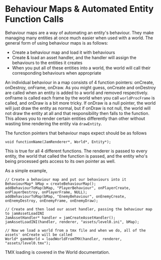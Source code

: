 Behaviour Maps & Automated Entity Function Calls
================================================
Behaviour maps are a way of automating an entity's behaviour. They make
managing many entities at once much easier when used with a world. The
general form of using behaviour maps is as follows:

 + Create a behaviour map and load it with behaviours
 + Create & load an asset handler, and the handler will assign the behaviours to the entities it creates
 + When you put all of these entities into a world, the world will call their corresponding behaviours when appropriate

An individual behaviour in a map consists of 4 function pointers: onCreate, onDestroy, onFrame,
onDraw. As you might guess, onCreate and onDestroy are called when an entity is added to a
world and removed respectively. onFrame is called each frame by the world when you call `worldProcFrame`
is called, and onDraw is a bit more tricky. If onDraw is a null pointer, the world will just draw
the entity as normal, but if onDraw is not null, the world will not draw the entity at all and that
responsibility then falls to the function. This allows you to render certain entities differently
than other without wasting time rendering the entity via `drawEntity`.

The function pointers that behaviour maps expect should be as follows

    void functionName(JamRenderer*, World*, Entity*);

This is true for all 4 different functions. The renderer is passed to every entity, the world
that called the function is passed, and the entity who's being processed gets access to its
own pointer as well. 

As a simple example,

    // Create a behaviour map and put our behaviours into it
    BehaviourMap* bMap = createBehaviourMap();
	addBehaviourToMap(bMap, "PlayerBehaviour", onPlayerCreate, onPlayerDestroy, onPlayerFrame, NULL);
	addBehaviourToMap(bMap, "EnemyBehaviour", onEnemyCreate, onEnemyDestroy, onEnemyFrame, onEnemyDraw);
	
	// Create and then load our asset handler, passing the behaviour map to jamAssetLoadINI
	JamAssetHandler* handler = jamCreateAssetHandler();
	jamAssetLoadINI(handler, renderer, "assets/level0.ini", bMap);
	
	// Now we load a world from a tmx file and when we do, all of the assets' onCreate will be called
	World* gameWorld = loadWorldFromTMX(handler, renderer, "assets/level0.tmx");

TMX loading is covered in the World documentation.